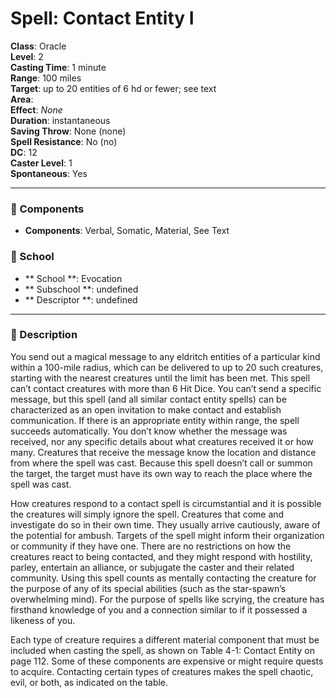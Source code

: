 
# Spell: Contact Entity I
**Class**: Oracle  
**Level**: 2  
**Casting Time**: 1 minute  
**Range**: 100 miles  
**Target**: up to 20 entities of 6 hd or fewer; see text  
**Area**:   
**Effect**: _None_  
**Duration**: instantaneous  
**Saving Throw**: None (none)  
**Spell Resistance**: No (no)  
**DC**: 12  
**Caster Level**: 1  
**Spontaneous**: Yes

---

### 🔮 Components
- **Components**: Verbal, Somatic, Material, See Text

### 🏫 School
- ** School **: Evocation
- ** Subschool **: undefined
- ** Descriptor **: undefined
---

### 📜 Description
You send out a magical message to any eldritch entities of a particular kind within a 100-mile radius, which can be delivered to up to 20 such creatures, starting with the nearest creatures until the limit has been met. This spell can’t contact creatures with more than 6 Hit Dice. You can’t send a specific message, but this spell (and all similar contact entity spells) can be characterized as an open invitation to make contact and establish communication. If there is an appropriate entity within range, the spell succeeds automatically. You don’t know whether the message was received, nor any specific details about what creatures received it or how many. Creatures that receive the message know the location and distance from where the spell was cast. Because this spell doesn’t call or summon the target, the target must have its own way to reach the place where the spell was cast.

How creatures respond to a contact spell is circumstantial and it is possible the creatures will simply ignore the spell. Creatures that come and investigate do so in their own time. They usually arrive cautiously, aware of the potential for ambush. Targets of the spell might inform their organization or community if they have one. There are no restrictions on how the creatures react to being contacted, and they might respond with hostility, parley, entertain an alliance, or subjugate the caster and their related community. Using this spell counts as mentally contacting the creature for the purpose of any of its special abilities (such as the star-spawn’s overwhelming mind). For the purpose of spells like scrying, the creature has firsthand knowledge of you and a connection similar to if it possessed a likeness of you.

Each type of creature requires a different material component that must be included when casting the spell, as shown on Table 4-1: Contact Entity on page 112. Some of these components are expensive or might require quests to acquire. Contacting certain types of creatures makes the spell chaotic, evil, or both, as indicated on the table.
